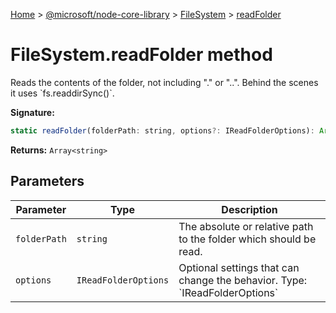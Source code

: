 [Home](./index) &gt; [@microsoft/node-core-library](./node-core-library.md) &gt; [FileSystem](./node-core-library.filesystem.md) &gt; [readFolder](./node-core-library.filesystem.readfolder.md)

# FileSystem.readFolder method

Reads the contents of the folder, not including "." or "..". Behind the scenes it uses \`fs.readdirSync()\`.

**Signature:**
```javascript
static readFolder(folderPath: string, options?: IReadFolderOptions): Array<string>;
```
**Returns:** `Array<string>`

## Parameters

|  Parameter | Type | Description |
|  --- | --- | --- |
|  `folderPath` | `string` | The absolute or relative path to the folder which should be read. |
|  `options` | `IReadFolderOptions` | Optional settings that can change the behavior. Type: \`IReadFolderOptions\` |

